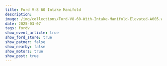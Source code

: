 ```yaml
---
title: Ford V-8 60 Intake Manifold
description: 
image: /img/collections/Ford-V8-60-With-Intake-Manifold-Elevated-A005.webp
date: 2025-03-07
tags: fordv
show_event_article: true
show_ford_store: true
show_patner: false
show_nearby: false
show_motors: true
show_post: true
---
```


